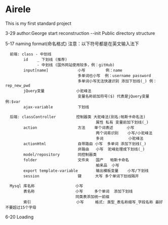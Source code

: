 # Airele
This is my first standard project

3-29  author:George  start reconstruction 
		--init Public directory structure

5-17  naming format(命名格式) 注意：以下符号都是在英文输入法下
	 
	  前端: class - 中划线 
	 	    id    _ 下划线 (推荐)
	 	    	  - 中划线 (国外网站使用较多，例：gitHub)
	 	    input[name]             小写         例：name 
	 	    			            多单词也小写  例：username password
	 	    			            多单词小写无法快速识别 添加下划线(_) 例：rep_new_pwd
	 	    jQuery变量              小驼峰法
	 	    			            变量名称前加符号($) 代表是jQuery变量   例:$var
	 	    ajax-variable           下划线

	  后端: classController         控制器类 大驼峰法(别名:帕斯卡命名法)
	  										属性 私有 变量前加下划线(_)
	        action                  方法    单个词表述      小写
	        						        两个词易识别    小写/小驼峰法
	        						        多词           小驼峰法
	       	actionHtml              自带路由 小写  多单词 添加下划线(_)
	       					        非路由   小写  驼峰处理成下划线(_)
	       	model/repository        同控制器类
	       	folder                  文件夹   国产   帕斯卡命名
	       	                                舶来品  小写
	       	export template-variable        输出模板变量    小写/下划线
	       	session                 键      大写 多个单词下划线隔开

	  Mysql 库名称                  小写
	        表名称                  小写     多个单词  添加下划线
	        					   同类表添加统一前缀
	        索引                    小写     格式: 类型_表名称缩写_字段名称 最好不要超过15个字母

6-20  Loading
